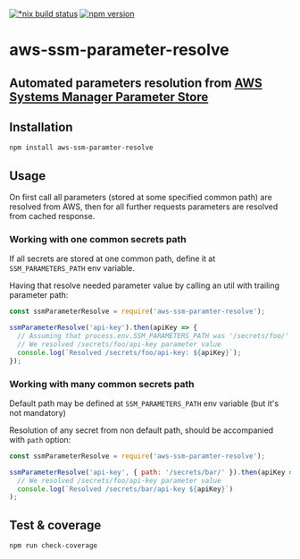 [![*nix build status][nix-build-image]][nix-build-url]
[![npm version][npm-image]][npm-url]

# aws-ssm-parameter-resolve

## Automated parameters resolution from [AWS Systems Manager Parameter Store](https://aws.amazon.com/systems-manager/features/#Parameter_Store)

## Installation

```sh
npm install aws-ssm-paramter-resolve
```

## Usage

On first call all parameters (stored at some specified common path) are resolved from AWS, then for all further requests parameters are resolved from cached response.

### Working with one common secrets path

If all secrets are stored at one common path, define it at `SSM_PARAMETERS_PATH` env variable.

Having that resolve needed parameter value by calling an util with trailing parameter path:

```javascript
const ssmParameterResolve = require('aws-ssm-paramter-resolve');

ssmParameterResolve('api-key').then(apiKey => {
  // Assuming that process.env.SSM_PARAMETERS_PATH was '/secrets/foo/'
  // We resolved /secrets/foo/api-key parameter value
  console.log(`Resolved /secrets/foo/api-key: ${apiKey}`);
});
```

### Working with many common secrets path

Default path may be defined at `SSM_PARAMETERS_PATH` env variable (but it's not mandatory)

Resolution of any secret from non default path, should be accompanied with `path` option:

```javascript
const ssmParameterResolve = require('aws-ssm-paramter-resolve');

ssmParameterResolve('api-key', { path: '/secrets/bar/' }).then(apiKey =>
  // We resolved /secrets/foo/api-key parameter value
  console.log(`Resolved /secrets/bar/api-key ${apiKey}`)
);
```

## Test & coverage

```sh
npm run check-coverage
```

[nix-build-image]: https://semaphoreci.com/api/v1/medikoo-org/aws-ssm-parameter-resolve/branches/master/shields_badge.svg
[nix-build-url]: https://semaphoreci.com/medikoo-org/aws-ssm-parameter-resolve
[npm-image]: https://img.shields.io/npm/v/aws-ssm-parameter-resolve.svg
[npm-url]: https://www.npmjs.com/package/aws-ssm-parameter-resolve

